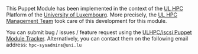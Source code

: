 This Puppet Module has been implemented in the context of the [UL HPC](http://hpc.uni.lu) Platform of the [University of Luxembourg](http://www.uni.lu).
More precisely, the [UL HPC Management Team](https://hpc.uni.lu/about/team.html#system-administrators) took care of this development for this module.

You can submit bug / issues / feature request using the [ULHPC/iscsi Puppet Module Tracker](https://github.com/ULHPC/puppet-iscsi/issues). 
Alternatively, you can contact them on the following email address: `hpc-sysadmins@uni.lu`





